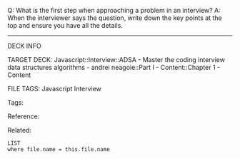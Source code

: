 Q: What is the first step when approaching a problem in an interview?
A: When the interviewer says the question, write down the key points at the top and ensure you have all the details.
<!--ID: 1690026322094-->

---

DECK INFO

TARGET DECK: Javascript::Interview::ADSA - Master the coding interview data structures algorithms - andrei neagoie::Part I - Content::Chapter 1 - Content

FILE TAGS: Javascript Interview

Tags:

Reference:

Related:

```dataview
LIST
where file.name = this.file.name
```
